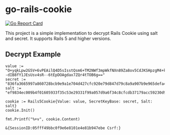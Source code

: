 # go-rails-cookie

[![Go Report Card](https://goreportcard.com/badge/github.com/kalelc/go-rails-cookie)](https://goreportcard.com/report/github.com/kalelc/go-rails-cookie)


This project is a simple implementation to decrypt Rails Cookie using salt and secret. It supports Rails 5 and higher versions.

## Decrypt Example

```
value := "O+yqkLpw2G5V+6vPEAilQ4D5sIsstQsm6+TM2NWf3mpWkfNXn89Za8ov5CdJKSHpzgM4+k7LEeWObDe6LHpeGz3GhSaEmAQdqnzv3ch9FJYVq+yFaxXPaAkN2BnoI6mhXaWRdLmHIemv/GNQAtQ5S42Bzlrjl6YP86LulEzruYnBOPuvj0fQLn7AB2qKHpxoNDc0e0lbs1tDY3jkXwGRjkW3BRI2CcpJuAZx6TOblIL5i6bQrWO1TNSP/Fag7uRwOVxAg84WewkTQQmzGk8xaqlnlp1y--dIB8fY1JEsUsv4sR--6tEpDOAgdax7ZQr4tTOB6g=="
secret := "836fa3665997a860728bcb9e9a1e704d427cfc920e79d847d79c8a9a907b9e965defa4154b2b86bdec6930adbe33f21364523a6f6ce363865724549fdfc08553"
salt := "ef9834ec009b4f01605933f35c53e29331f99a057d9a6f34c8cfcdb37179acc59230d9c3b08b4b47055c2ee8e8d5fd8fde4b8724a8be316b2543b8f3b09dfe16"

cookie := Rails5Cookie{Value: value, SecretKeyBase: secret, Salt: salt}
cookie.Init()

fmt.Printf("%+v", cookie.Content)

&{SessionID:05fff49bbc0f9e6e8101e4e81b947ebe Csrf:}

```